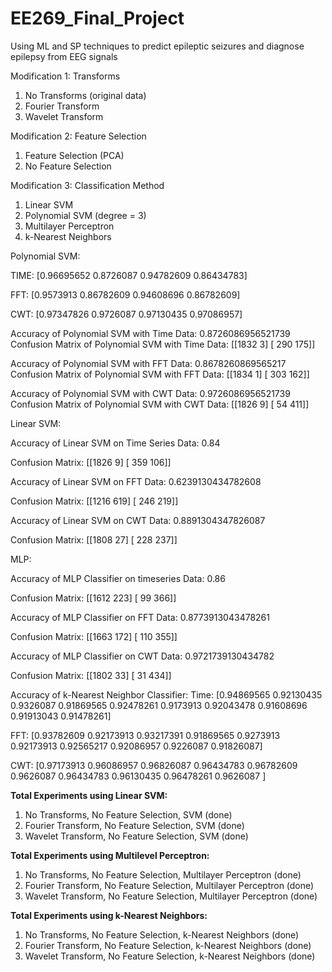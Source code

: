 # EE269_Final_Project
Using ML and SP techniques to predict epileptic seizures and diagnose epilepsy from EEG signals

Modification 1: Transforms
1. No Transforms (original data)
2. Fourier Transform
3. Wavelet Transform

Modification 2: Feature Selection
1. Feature Selection (PCA)
2. No Feature Selection

Modification 3: Classification Method
1. Linear SVM 
2. Polynomial SVM (degree = 3)
3. Multilayer Perceptron
4. k-Nearest Neighbors

Polynomial SVM:

TIME:
[0.96695652 0.8726087  0.94782609 0.86434783]

FFT:
[0.9573913  0.86782609 0.94608696 0.86782609]

CWT:
[0.97347826 0.9726087  0.97130435 0.97086957]

Accuracy of Polynomial SVM with Time Data:  0.8726086956521739
Confusion Matrix of Polynomial SVM with Time Data:  [[1832    3]
 [ 290  175]]

Accuracy of Polynomial SVM with FFT Data:  0.8678260869565217
Confusion Matrix of Polynomial SVM with FFT Data:  [[1834    1]
 [ 303  162]]

Accuracy of Polynomial SVM with CWT Data:  0.9726086956521739
Confusion Matrix of Polynomial SVM with CWT Data:  [[1826    9]
 [  54  411]]

Linear SVM:

Accuracy of Linear SVM on Time Series Data: 0.84

Confusion Matrix:
 [[1826    9]
 [ 359  106]]

Accuracy of Linear SVM on FFT Data: 0.6239130434782608

Confusion Matrix:
 [[1216  619]
 [ 246  219]]

 
Accuracy of Linear SVM on CWT Data: 0.8891304347826087

Confusion Matrix:
 [[1808   27]
 [ 228  237]]


MLP:

Accuracy of MLP Classifier on timeseries Data: 0.86

Confusion Matrix:
 [[1612  223]
 [  99  366]]

Accuracy of MLP Classifier on FFT Data: 0.8773913043478261

Confusion Matrix:
 [[1663  172]
 [ 110  355]]
 
Accuracy of MLP Classifier on CWT Data: 0.9721739130434782

Confusion Matrix:
 [[1802   33]
 [  31  434]]


Accuracy of k-Nearest Neighbor Classifier:
Time:
[0.94869565 0.92130435 0.9326087  0.91869565 0.92478261 0.9173913
 0.92043478 0.91608696 0.91913043 0.91478261]

FFT:
[0.93782609 0.92173913 0.93217391 0.91869565 0.9273913  0.92173913
 0.92565217 0.92086957 0.9226087  0.91826087]

 CWT:
[0.97173913 0.96086957 0.96826087 0.96434783 0.96782609 0.9626087
 0.96434783 0.96130435 0.96478261 0.9626087 ]

**Total Experiments using Linear SVM:**
1. No Transforms, No Feature Selection, SVM (done)
2. Fourier Transform, No Feature Selection, SVM (done)
3. Wavelet Transform, No Feature Selection, SVM (done)


**Total Experiments using Multilevel Perceptron:**
1. No Transforms, No Feature Selection, Multilayer Perceptron (done)
2. Fourier Transform, No Feature Selection, Multilayer Perceptron (done)
3. Wavelet Transform, No Feature Selection, Multilayer Perceptron (done)

**Total Experiments using k-Nearest Neighbors:**
1. No Transforms, No Feature Selection, k-Nearest Neighbors (done)
2. Fourier Transform, No Feature Selection, k-Nearest Neighbors (done)
3. Wavelet Transform, No Feature Selection, k-Nearest Neighbors (done)
